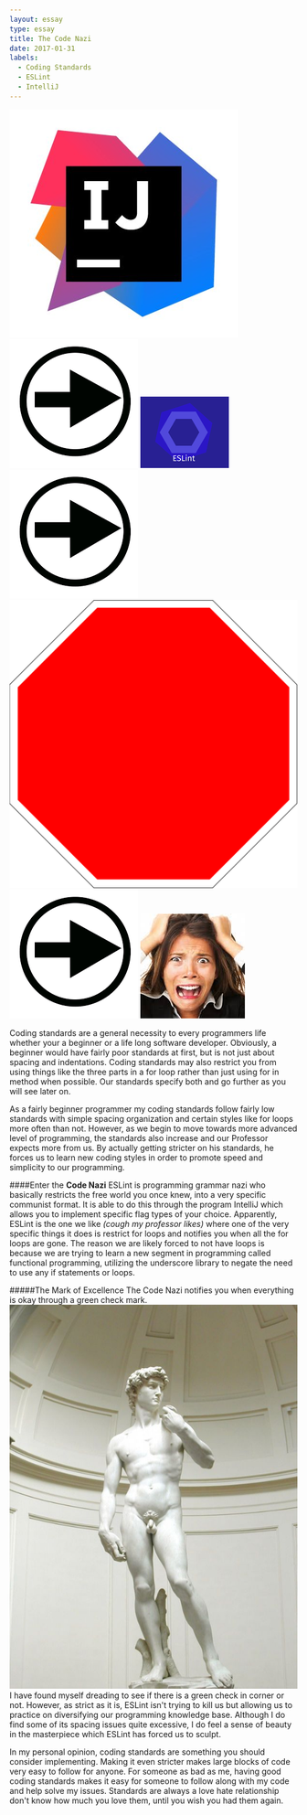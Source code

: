 ```yaml
---
layout: essay
type: essay
title: The Code Nazi
date: 2017-01-31
labels: 
  - Coding Standards
  - ESLint
  - IntelliJ
---
```


<div class="ui tiny images">
	<img class="ui image" src="..//images/code-standards-intellij.jpg">
	<img class="ui image" src="..//images/code-standards-arrow.png">
	<img class="ui image" src="..//images/code-standards-eslint.png">
	<img class="ui image" src="..//images/code-standards-arrow.png">
	<img class="ui image" src="..//images/code-standards-stop.png">
	<img class="ui image" src="..//images/code-standards-arrow.png">
	<img class="ui image" src="..//images/code-standards-face.jpeg">
</div>

Coding standards are a general necessity to every programmers life whether your a beginner
or a life long software developer. Obviously, a beginner would have fairly poor standards 
at first, but is not just about spacing and indentations. Coding standards may also
restrict you from using things like the three parts in a for loop rather than just using
for in method when possible. Our standards specify both and go further as you will see
later on.

As a fairly beginner programmer my coding standards follow fairly low standards with
simple spacing organization and certain styles like for loops more often than not. 
However, as we begin to move towards more advanced level of programming, the standards
also increase and our Professor expects more from us. By actually getting stricter on his
standards, he forces us to learn new coding styles in order to promote speed and
simplicity to our programming. 

####Enter the **Code Nazi**
ESLint is programming grammar nazi who basically 
restricts the free world you once knew, into a very specific communist format. It is able
to do this through the program IntelliJ which allows you to implement specific flag types
of your choice. Apparently, ESLint is the one we like *(cough my professor likes)*
where one of the very specific things it does is restrict for loops and notifies you when all
the for loops are gone. The reason we are likely forced to not have loops is because we 
are trying to learn a new segment in programming called functional programming, utilizing
the underscore library to negate the need to use any if statements or loops.

#####The Mark of Excellence
The Code Nazi notifies you when everything is okay through a green check mark. <img class="ui small right floated image" src="..//images/code-standards-david.jpg">I have
found myself dreading to see if there is a green check in corner or not. However, as 
strict as it is, ESLint isn't trying to kill us but allowing us to practice on 
diversifying our programming knowledge base. Although I do find some of its spacing issues
quite excessive, I do feel a sense of beauty in the masterpiece which ESLint has forced 
us to sculpt.

In my personal opinion, coding standards are something you should consider implementing. 
Making it even stricter makes large blocks of code very easy to follow for anyone. For 
someone as bad as me, having good coding standards makes it easy for someone to follow 
along with my code and help solve my issues. Standards are always a love hate relationship
don't know how much you love them, until you wish you had them again.

